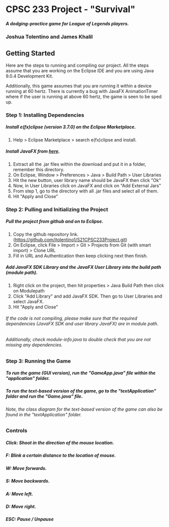 # CPSC 233 Project - "Survival"
##### A dodging-practice game for League of Legends players.
### Joshua Tolentino and James Khalil

## Getting Started
Here are the steps to running and compiling our project.
All the steps assume that you are working on the Eclipse IDE
and you are using Java 9.0.4 Development Kit.

Additionally, this game assumes that you are running it within a device
running at 60 hertz. There is currently a bug with JavaFX AnimationTimer where
if the user is running at above 60 hertz, the game is seen to be sped up.

### Step 1: Installing Dependencies
##### Install e(fx)clipse (version 3.7.0) on the Eclipse Marketplace.
  1. Help > Eclipse Marketplace > search e(fx)clipse and install.
##### Install JavaFX from [here](https://gluonhq.com/products/javafx/).
  1. Extract all the .jar files within the download and put it in a folder, remember this directory.
  2. On Eclipse, Window > Preferences > Java > Build Path > User Libraries
  3. Hit the new button, user library name should be JavaFX then click "Ok"
  4. Now, in User Libraries click on JavaFX and click on "Add External Jars"
  5. From step 1, go to the directory with all .jar files and select all of them.
  6. Hit "Apply and Close"

### Step 2: Pulling and Initializing the Project
##### Pull the project from github and on to Eclipse.
  1. Copy the github repository link. (https://github.com/jtolentino1/S21CPSC233Project.git)
  2. On Eclipse, click File > Import > Git > Projects from Git (with smart import) > Clone URL
  3. Fill in URL and Authentication then keep clicking next then finish.
##### Add JavaFX SDK Library and the JavaFX User Library into the build path (module path).
  1. Right click on the project, then hit properties > Java Build Path then click on Modulepath
  2. Click "Add Library" and add JavaFX SDK. Then go to User Libraries and select JavaFX.
  3. Hit "Apply and Close"
###### If the code is not compiling, please make sure that the required dependencies (JavaFX SDK and user library JavaFX) are in module path.
###### Additionally, check module-info.java to double check that you are not missing any dependencies.
### Step 3: Running the Game
##### To run the game (GUI version), run the "GameApp.java" file within the "application" folder.
##### To run the text-based version of the game, go to the "textApplication" folder and run the "Game.java" file.
###### Note, the class diagram for the text-based version of the game can also be found in the "textApplication" folder.

### Controls
##### Click: Shoot in the direction of the mouse location.
##### F: Blink a certain distance to the location of mouse.
##### W: Move forwards.
##### S: Move backwards.
##### A: Move left.
##### D: Move right.
##### ESC: Pause / Unpause
